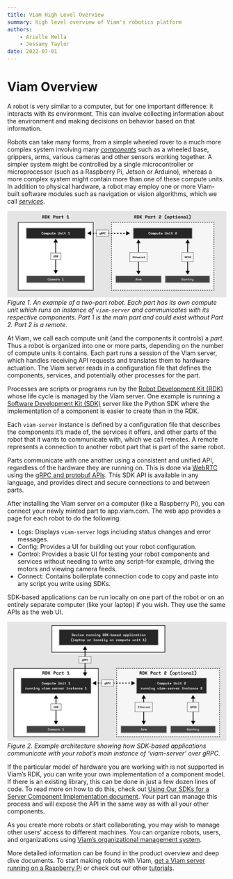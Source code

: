 ```yaml
---
title: Viam High Level Overview
summary: High level overview of Viam's robotics platform
authors:
    - Arielle Mella
    - Jessamy Taylor
date: 2022-07-01
---
```

# Viam Overview

A robot is very similar to a computer, but for one important difference: it interacts with its environment. This can involve collecting information about the environment and making decisions on behavior based on that information.

Robots can take many forms, from a simple wheeled rover to a much more complex system involving many [_components_](../index.md#components) such as a wheeled base, grippers, arms, various cameras and other sensors working together. A simpler system might be controlled by a single microcontroller or microprocessor (such as a Raspberry Pi, Jetson or Arduino), whereas a more complex system might contain more than one of these compute units. In addition to physical hardware, a robot may employ one or more Viam-built software modules such as navigation or vision algorithms, which we call [_services_](../index.md#services).

![two-part-architecture](img/overview-two-part-architecture.png)  
_Figure 1. An example of a two-part robot. Each part has its own compute unit which runs an instance of `viam-server` and communicates with its respective components. Part 1 is the main part and could exist without Part 2. Part 2 is a remote._

At Viam, we call each compute unit (and the components it controls) a _part_. Thus a robot is organized into one or more parts, depending on the number of compute units it contains. Each part runs a session of the Viam server, which handles receiving API requests and translates them to hardware actuation. The Viam server reads in a configuration file that defines the components, services, and potentially other processes for the part.

Processes are scripts or programs run by the [Robot Development Kit (RDK)](../product-overviews/RDK.md) whose life cycle is managed by the Viam server. One example is running a [Software Development Kit (SDK)](../product-overviews/SDK-as-server.md) server like the Python SDK where the implementation of a component is easier to create than in the RDK. 

Each `viam-server` instance is defined by a configuration file that describes the components it’s made of, the services it offers, and other parts of the robot that it wants to communicate with, which we call remotes. A remote represents a connection to another robot part that is part of the same robot.

Parts communicate with one another using a consistent and unified API, regardless of the hardware they are running on. This is done via [WebRTC](https://en.wikipedia.org/wiki/WebRTC) using the [gRPC and protobuf APIs](../deeper-dive/architecture-and-protobuf.md). This SDK API is available in any language, and provides direct and secure connections to and between parts.

After installing the Viam server on a computer (like a Raspberry Pi), you can connect your newly minted part to app.viam.com. The web app provides a page for each robot to do the following:

- Logs: Displays `viam-server` logs including status changes and error messages.
- Config: Provides a UI for building out your robot configuration. 
- Control: Provides a basic UI for testing your robot components and services without needing to write any script–for example, driving the motors and viewing camera feeds.
- Connect: Contains boilerplate connection code to copy and paste into any script you write using SDKs.

SDK-based applications can be run locally on one part of the robot or on an entirely separate computer (like your laptop) if you wish. They use the same APIs as the web UI.

![laptop-architecture](img/overview-laptop-architecture.png)  
_Figure 2. Example architecture showing how SDK-based applications communicate with your robot’s main instance of ‘viam-server’ over gRPC._

If the particular model of hardware you are working with is not supported in Viam’s RDK, you can write your own implementation of a component model. If there is an existing library, this can be done in just a few dozen lines of code. To read more on how to do this, check out [Using Our SDKs for a Server Component Implementation document](../product-overviews/SDK-as-server.md). Your part can manage this process and will expose the API in the same way as with all your other components.

As you create more robots or start collaborating, you may wish to manage other users’ access to different machines. You can organize robots, users, and organizations using [Viam’s organizational management system](../product-overviews/organization-management.md). 

More detailed information can be found in the product overview and deep dive documents. To start making robots with Viam, [get a Viam server running on a Raspberry Pi](../getting-started/installation.md) or check out our other [tutorials](../index.md#tutorials).
